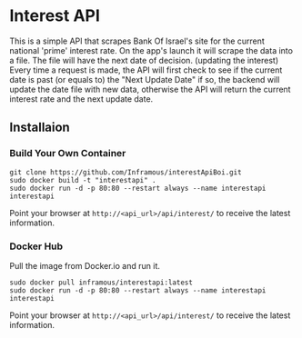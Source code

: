 # Interest API

This is a simple API that scrapes Bank Of Israel's site for the current national 'prime' interest rate.
On the app's launch it will scrape the data into a file.
The file will have the next date of decision. (updating the interest)
Every time a request is made, the API will first check to see if the current date is past (or equals to) the "Next Update Date" if so, the backend will update the date file with new data, otherwise the API will return the current interest rate and the next update date.

## Installaion 

### Build Your Own Container
```code
git clone https://github.com/Inframous/interestApiBoi.git
sudo docker build -t "interestapi" .
sudo docker run -d -p 80:80 --restart always --name interestapi interestapi
```
Point your browser at `http://<api_url>/api/interest/` to receive the latest information.

### Docker Hub
Pull the image from Docker.io and run it.
```code
sudo docker pull inframous/interestapi:latest
sudo docker run -d -p 80:80 --restart always --name interestapi interestapi
```
Point your browser at `http://<api_url>/api/interest/` to receive the latest information.
